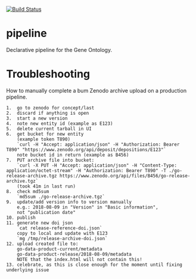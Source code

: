 [![Build Status](https://build.geneontology.org/job/geneontology/job/pipeline/job/release/badge/icon)](https://build.geneontology.org/job/geneontology/job/pipeline/job/release/)

# pipeline

Declarative pipeline for the Gene Ontology.

# Troubleshooting

How to manually complete a bum Zenodo archive upload on a production
pipeline.

    1.  go to zenodo for concept/last
    2.  discard if anything is open
    3.  start a new version
    4.  note new entity id (example as E123)
    5.  delete current tarball in UI
    6.  get bucket for new entity
	    (example token T890)
		`curl -H "Accept: application/json" -H "Authorization: Bearer T890" "https://www.zenodo.org/api/deposit/depositions/E123"`
		note bucket id in return (example as B456)
    7.  PUT archive file into bucket:
        `curl -X PUT -H "Accept: application/json" -H "Content-Type: application/octet-stream" -H "Authorization: Bearer T890" -T ./go-release-archive.tgz https://www.zenodo.org/api/files/B456/go-release-archive.tgz`
		(took 41m in last run)
    8.  check md5sum
        `md5sum ./go-release-archive.tgz`
    9.  update/add version info to version manually
	    e.g.: 2018-08-09 in "Version" in "Basic information",
		not "publication date"
    10. publish
    11. generate new doi json
	    `cat release-reference-doi.json`
		copy to local and update with E123
		`mg /tmp/release-archive-doi.json`
    12. upload created file to:
	    go-data-product-current/metadata
	    go-data-product-release/2018-08-09/metadata
	    NOTE that the index.html will not contain this!
    13. celebrate, as this is close enough for the moment until fixing underlying issue
